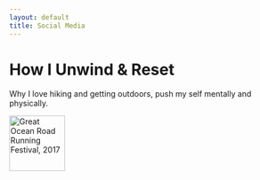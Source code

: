 ```yaml
---
layout: default
title: Social Media
---
```


<div class="post">
	<h1 class="pageTitle">How I Unwind & Reset</h1>
		
<p class="intro">Why I love hiking and getting outdoors, push my self mentally and physically.</p>
	<div>
	<img src="{{ '/assets/img/Ganaka_Run.png' | relative_url }}" alt="Great Ocean Road Running Festival, 2017" style="height: 100px; width:100px;"/>
	</div>
</div>
